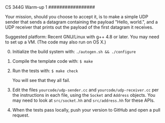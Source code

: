 CS 344G Warm-up 1
#################

Your mission, should you choose to accept it, is to make a simple UDP
sender that sends a datagram containing the payload "Hello, world.",
and a UDP receiver that prints out the payload of the first datagram
it receives.

Suggested platform: Recent GNU/Linux with g++ 4.8 or later. You may
need to set up a VM. (The code may also run on OS X.)

0. Initialize the build system with: `./autogen.sh && ./configure`

1. Compile the template code with: `$ make`

2. Run the tests with: `$ make check`

   You will see that they all fail.

3. Edit the files `yourcode/udp-sender.cc` and `yourcode/udp-receiver.cc`
   per the instructions in each file, using the `Socket` and `Address` objects.
   You may need to look at `src/socket.hh` and `src/address.hh` for these APIs.

4. When the tests pass locally, push your version to GitHub and open a pull request.
